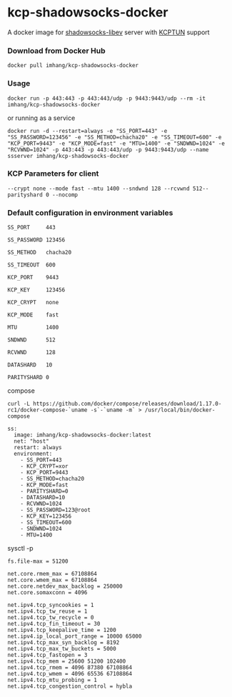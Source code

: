 # kcp-shadowsocks-docker

A docker image for [shadowsocks-libev](https://github.com/shadowsocks/shadowsocks-libev) server with [KCPTUN](https://github.com/xtaci/kcptun) support

### Download from Docker Hub 

    docker pull imhang/kcp-shadowsocks-docker

### Usage

    docker run -p 443:443 -p 443:443/udp -p 9443:9443/udp --rm -it imhang/kcp-shadowsocks-docker

or running as a service

    docker run -d --restart=always -e "SS_PORT=443" -e "SS_PASSWORD=123456" -e "SS_METHOD=chacha20" -e "SS_TIMEOUT=600" -e "KCP_PORT=9443" -e "KCP_MODE=fast" -e "MTU=1400" -e "SNDWND=1024" -e "RCVWND=1024" -p 443:443 -p 443:443/udp -p 9443:9443/udp --name ssserver imhang/kcp-shadowsocks-docker

### KCP Parameters for client

    --crypt none --mode fast --mtu 1400 --sndwnd 128 --rcvwnd 512--parityshard 0 --nocomp

### Default configuration in environment variables

    SS_PORT     443

    SS_PASSWORD 123456

    SS_METHOD   chacha20

    SS_TIMEOUT  600

    KCP_PORT    9443

    KCP_KEY     123456

    KCP_CRYPT   none

    KCP_MODE    fast

    MTU         1400

    SNDWND      512

    RCVWND      128

    DATASHARD   10

    PARITYSHARD 0


compose 
```
curl -L https://github.com/docker/compose/releases/download/1.17.0-rc1/docker-compose-`uname -s`-`uname -m` > /usr/local/bin/docker-compose

```
```
ss:
  image: imhang/kcp-shadowsocks-docker:latest
  net: "host"
  restart: always
  environment:
    - SS_PORT=443
    - KCP_CRYPT=xor
    - KCP_PORT=9443
    - SS_METHOD=chacha20
    - KCP_MODE=fast
    - PARITYSHARD=0
    - DATASHARD=10
    - RCVWND=1024
    - SS_PASSWORD=123@root
    - KCP_KEY=123456
    - SS_TIMEOUT=600
    - SNDWND=1024
    - MTU=1400
```
sysctl -p

```
fs.file-max = 51200

net.core.rmem_max = 67108864
net.core.wmem_max = 67108864
net.core.netdev_max_backlog = 250000
net.core.somaxconn = 4096

net.ipv4.tcp_syncookies = 1
net.ipv4.tcp_tw_reuse = 1
net.ipv4.tcp_tw_recycle = 0
net.ipv4.tcp_fin_timeout = 30
net.ipv4.tcp_keepalive_time = 1200
net.ipv4.ip_local_port_range = 10000 65000
net.ipv4.tcp_max_syn_backlog = 8192
net.ipv4.tcp_max_tw_buckets = 5000
net.ipv4.tcp_fastopen = 3
net.ipv4.tcp_mem = 25600 51200 102400
net.ipv4.tcp_rmem = 4096 87380 67108864
net.ipv4.tcp_wmem = 4096 65536 67108864
net.ipv4.tcp_mtu_probing = 1
net.ipv4.tcp_congestion_control = hybla
```
